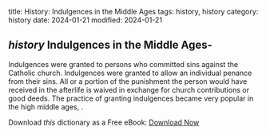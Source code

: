 title: History: Indulgences in the Middle Ages
tags: history, history
category: history
date: 2024-01-21
modified: 2024-01-21

## _history_  Indulgences in the Middle Ages-
Indulgences were granted to persons who
  committed sins against the Catholic church.  Indulgences were
  granted to allow an individual penance from their sins.  All or a
  portion of the punishment the person would have received in the
  afterlife is waived in exchange for church contributions or good
  deeds.   The practice of granting indulgences became very popular in
  the high middle ages,  .


Download *this* dictionary as a Free eBook: [Download Now]({static}static/CairnsHistoryDictionary.pdf)

